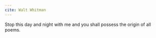 ```yaml
---
cite: Walt Whitman
---
```


Stop this day and night with me and you shall possess the origin of all poems.
